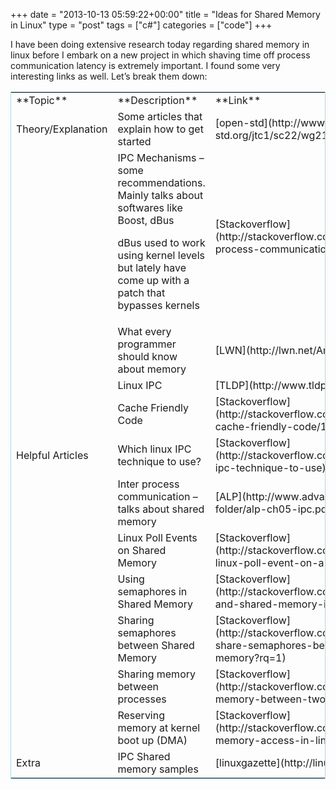 +++
date = "2013-10-13 05:59:22+00:00"
title = "Ideas for Shared Memory in Linux"
type = "post"
tags = ["c#"]
categories = ["code"]
+++

I have been doing extensive research today regarding shared memory in linux before I embark on a new project in which shaving time off process communication latency is extremely important. I found some very interesting links as well. Let’s break them down:


<table style="border:thin solid lightblue;" >
<tbody >
<tr >

<td width="133" >**Topic**
</td>

<td width="354" >**Description**
</td>

<td width="151" >**Link**
</td>
</tr>
<tr >

<td width="133" >Theory/Explanation
</td>

<td width="354" >Some articles that explain how to get started
</td>

<td width="151" >[open-std](http://www.open-std.org/jtc1/sc22/wg21/docs/papers/2006/n2044.html)
</td>
</tr>
<tr >

<td width="133" >
</td>

<td width="354" >IPC Mechanisms – some recommendations. Mainly talks about softwares like Boost, dBus

dBus used to work using kernel levels but lately have come up with a patch that bypasses kernels
</td>

<td width="151" >[Stackoverflow](http://stackoverflow.com/questions/1906166/inter-process-communication-recommendation)
</td>
</tr>
<tr >

<td width="133" >
</td>

<td width="354" >What every programmer should know about memory
</td>

<td width="151" >[LWN](http://lwn.net/Articles/255364/)
</td>
</tr>
<tr >

<td width="133" >
</td>

<td width="354" >Linux IPC
</td>

<td width="151" >[TLDP](http://www.tldp.org/LDP/tlk/ipc/ipc.html)
</td>
</tr>
<tr >

<td width="133" >
</td>

<td width="354" >Cache Friendly Code
</td>

<td width="151" >[Stackoverflow](http://stackoverflow.com/questions/16699247/what-is-cache-friendly-code/16699282#16699282)
</td>
</tr>
<tr >

<td width="133" >Helpful Articles
</td>

<td width="354" >Which linux IPC technique to use?
</td>

<td width="151" >[Stackoverflow](http://stackoverflow.com/questions/2281204/which-linux-ipc-technique-to-use)
</td>
</tr>
<tr >

<td width="133" >
</td>

<td width="354" >Inter process communication – talks about shared memory
</td>

<td width="151" >[ALP](http://www.advancedlinuxprogramming.com/alp-folder/alp-ch05-ipc.pdf)
</td>
</tr>
<tr >

<td width="133" >
</td>

<td width="354" >Linux Poll Events on Shared Memory
</td>

<td width="151" >[Stackoverflow](http://stackoverflow.com/questions/11470322/cause-a-linux-poll-event-on-a-shared-memory-file)
</td>
</tr>
<tr >

<td width="133" >
</td>

<td width="354" >Using semaphores in Shared Memory
</td>

<td width="151" >[Stackoverflow](http://stackoverflow.com/questions/10772860/semaphores-and-shared-memory-in-linux)
</td>
</tr>
<tr >

<td width="133" >
</td>

<td width="354" >Sharing semaphores between Shared Memory
</td>

<td width="151" >[Stackoverflow](http://stackoverflow.com/questions/8359322/how-to-share-semaphores-between-processes-using-shared-memory?rq=1)
</td>
</tr>
<tr >

<td width="133" >
</td>

<td width="354" >Sharing memory between processes
</td>

<td width="151" >[Stackoverflow](http://stackoverflow.com/questions/11583281/sharing-memory-between-two-processes)
</td>
</tr>
<tr >

<td width="133" >
</td>

<td width="354" >Reserving memory at kernel boot up (DMA)
</td>

<td width="151" >[Stackoverflow](http://stackoverflow.com/questions/647783/direct-memory-access-in-linux?rq=1)
</td>
</tr>
<tr >

<td width="133" >Extra
</td>

<td width="354" >IPC Shared memory samples
</td>

<td width="151" >[linuxgazette](http://linuxgazette.net/104/ramankutty.html)
</td>
</tr>
</tbody>
</table>

